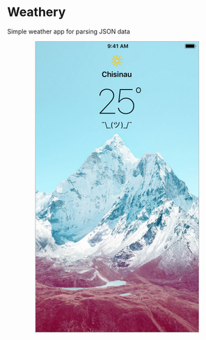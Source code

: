 # Weathery

Simple weather app for parsing JSON data

<p align="center">
 <img width="379" height="671" src="Weathery/Weathery.png">
</p>
